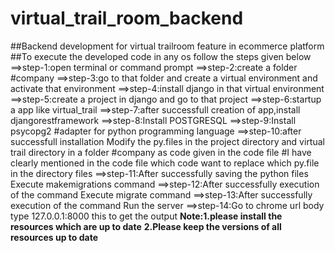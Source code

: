 # virtual_trail_room_backend
##Backend development for virtual trailroom feature in ecommerce platform
##To execute the developed code in any os follow the steps given below
==>step-1:open terminal or command prompt
==>step-2:create a folder #company
==>step-3:go to that folder and create a virtual environment and activate that environment
==>step-4:install django in that virtual environment
==>step-5:create a project in django and go to that project
==>step-6:startup a app like virtual_trail
==>step-7:after successfull creation of app,install djangorestframework
==>step-8:Install POSTGRESQL
==>step-9:Install psycopg2 #adapter for python programming language
==>step-10:after successfull installation Modify the py.files in the project directory and virtual trail directory in a folder #company as code given in the code file
#I have clearly mentioned in the code file which code want to replace which py.file in the directory files
==>step-11:After successfully saving the python files Execute makemigrations command
==>step-12:After successfully execution of the command Execute migrate command
==>step-13:After successfully execution of the command Run the server
==>step-14:Go to chrome url body type 127.0.0.1:8000 this to get the output
**Note:1.please install the resources which are up to date**
**2.Please keep the versions of all resources up to date**

